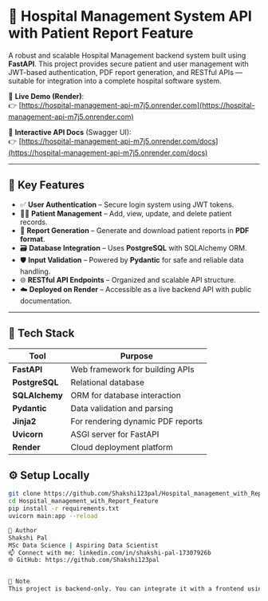 # 🏥 Hospital Management System API with Patient Report Feature

A robust and scalable Hospital Management backend system built using **FastAPI**. This project provides secure patient and user management with JWT-based authentication, PDF report generation, and RESTful APIs — suitable for integration into a complete hospital software system.

🔗 **Live Demo (Render)**:  
👉 [https://hospital-management-api-m7j5.onrender.com](https://hospital-management-api-m7j5.onrender.com)

📘 **Interactive API Docs** (Swagger UI):  
👉 [https://hospital-management-api-m7j5.onrender.com/docs](https://hospital-management-api-m7j5.onrender.com/docs)

---

## 📌 Key Features

- ✅ **User Authentication** – Secure login system using JWT tokens.
- 🧑‍⚕️ **Patient Management** – Add, view, update, and delete patient records.
- 📄 **Report Generation** – Generate and download patient reports in **PDF format**.
- 🗃️ **Database Integration** – Uses **PostgreSQL** with SQLAlchemy ORM.
- 🛡️ **Input Validation** – Powered by **Pydantic** for safe and reliable data handling.
- 🌐 **RESTful API Endpoints** – Organized and scalable API structure.
- ☁️ **Deployed on Render** – Accessible as a live backend API with public documentation.

---

## 🧰 Tech Stack

| Tool           | Purpose                         |
|----------------|---------------------------------|
| **FastAPI**     | Web framework for building APIs |
| **PostgreSQL**  | Relational database             |
| **SQLAlchemy**  | ORM for database interaction    |
| **Pydantic**    | Data validation and parsing     |
| **Jinja2**      | For rendering dynamic PDF reports |
| **Uvicorn**     | ASGI server for FastAPI         |
| **Render**      | Cloud deployment platform       |

## ⚙️ Setup Locally

```bash
git clone https://github.com/Shakshi123pal/Hospital_management_with_Report_Feature.git
cd Hospital_management_with_Report_Feature
pip install -r requirements.txt
uvicorn main:app --reload

💼 Author
Shakshi Pal
MSc Data Science | Aspiring Data Scientist
📫 Connect with me: linkedin.com/in/shakshi-pal-17307926b  
🌐 GitHub: https://github.com/Shakshi123pal


📌 Note
This project is backend-only. You can integrate it with a frontend using React, Vue, or any mobile app framework.
